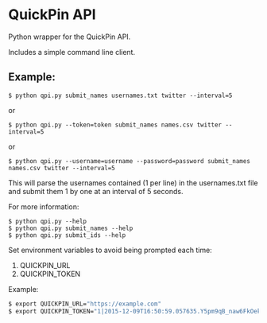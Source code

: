 # QuickPin API

Python wrapper for the QuickPin API.

Includes a simple command line client.

## Example:
```
$ python qpi.py submit_names usernames.txt twitter --interval=5
``` 
or

```
$ python qpi.py --token=token submit_names names.csv twitter --interval=5
```
or
```
$ python qpi.py --username=username --password=password submit_names names.csv twitter --interval=5
```
This will parse the usernames contained (1 per line) in the usernames.txt file and submit them 1 by one at an interval of 5 seconds.

For more information:
```
$ python qpi.py --help
$ python qpi.py submit_names --help
$ python qpi.py submit_ids --help
```

Set environment variables to avoid being prompted each time:

1. QUICKPIN_URL
1. QUICKPIN_TOKEN


Example:
```bash
$ export QUICKPIN_URL="https://example.com"
$ export QUICKPIN_TOKEN="1|2015-12-09T16:50:59.057635.Y5pm9qB_naw6FkOekcksiFRyMlY"
```
